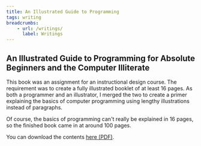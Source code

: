 ```yaml
---
title: An Illustrated Guide to Programming
tags: writing
breadcrumbs:
    - url: /writings/
      label: Writings
---
```


## An Illustrated Guide to Programming for Absolute Beginners and the Computer Illiterate

This book was an assignment for an instructional design course. The requirement was to create a fully illustrated booklet of at least 16 pages. As both a programmer and an illustrator, I merged the two to create a primer explaining the basics of computer programming using lengthy illustrations instead of paragraphs.

Of course, the basics of programming can't really be explained in 16 pages, so the finished book came in at around 100 pages.

You can download the contents [here (PDF)](/assets/files/Illustrated_Guide_To_Programming.pdf).
